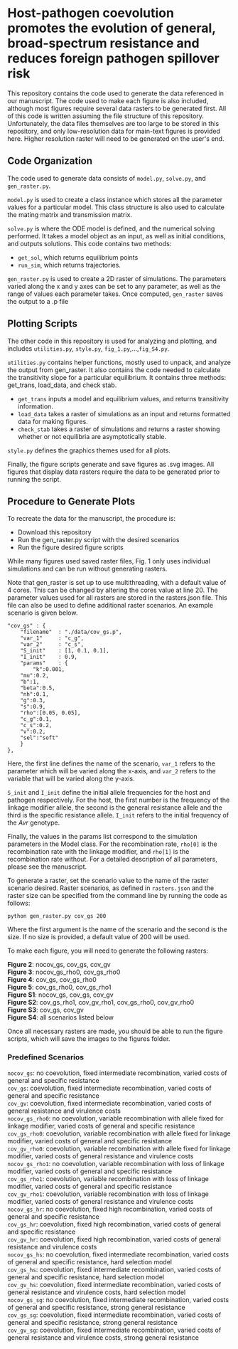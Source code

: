 # Host-pathogen coevolution promotes the evolution of general, broad-spectrum resistance and reduces foreign pathogen spillover risk

This repository contains the code used to generate the data referenced in our manuscript. The code used to make each figure is also included, although most figures require several data rasters to be generated first. All of this code is written assuming the file structure of this repository. Unfortunately, the data files themselves are too large to be stored in this repository, and only low-resolution data for main-text figures is provided here. Higher resolution raster will need to be generated on the user's end.

## Code Organization

The code used to generate data consists of `model.py`, `solve.py`, and `gen_raster.py`.

`model.py` is used to create a class instance which stores all the parameter values for a particular model.
This class structure is also used to calculate the mating matrix and transmission matrix.

`solve.py` is where the ODE model is defined, and the numerical solving performed. It takes a model object as an input, as well as initial conditions, and outputs solutions. This code contains two methods: 

* `get_sol`, which returns equilibrium points
* `run_sim`, which returns trajectories.

`gen_raster.py` is used to create a 2D raster of simulations. The parameters varied along the x and y axes can be set to any parameter, as well as the range of values each parameter takes. Once computed, `gen_raster` saves the output to a .p file

## Plotting Scripts

The other code in this repository is used for analyzing and plotting, and includes `utilities.py`, `style.py`, `fig_1.py`,...,`fig_S4.py`.

`utilities.py` contains helper functions, mostly used to unpack, and analyze the output from gen_raster. It also contains the code needed to calculate the transitivity slope for a particular equilibrium. It contains three methods: get_trans, load_data, and check stab. 

* `get_trans` inputs a model and equilibrium values, and returns transitivity information. 
* `load_data` takes a raster of simulations as an input and returns formatted data for making figures.
* `check_stab` takes a raster of simulations and returns a raster showing whether or not equilibria are asymptotically stable.

`style.py` defines the graphics themes used for all plots.

Finally, the figure scripts generate and save figures as .svg images. All figures that display data rasters require the data to be generated prior to running the script.

## Procedure to Generate Plots

To recreate the data for the manuscript, the procedure is:
* Download this repository
* Run the gen_raster.py script with the desired scenarios
* Run the figure desired figure scripts

While many figures used saved raster files, Fig. 1 only uses individual simulations and can be run without generating rasters. 

Note that gen_raster is set up to use multithreading, with a default value of 4 cores. This can be changed by altering the cores value at line 20. The parameter values used for all rasters are stored in the rasters.json file. This file can also be used to define additional raster scenarios. An example scenario is given below.

```
"cov_gs" : {
    "filename"  : "./data/cov_gs.p",
    "var_1"     : "c_g",
    "var_2"     : "c_s",
    "S_init"    : [1, 0.1, 0.1],
    "I_init"    : 0.9,
    "params"    : {
        "k":0.001,
	"mu":0.2,
	"b":1,
	"beta":0.5,
	"nh":0.1,
	"g":0.3,
	"s":0.9,
	"rho":[0.05, 0.05],
	"c_g":0.1,
	"c_s":0.2,
	"v":0.2,						
	"sel":"soft"
    }
},
```

Here, the first line defines the name of the scenario, `var_1` refers to the parameter which will be varied along the x-axis, and `var_2` refers to the variable that will be varied along the y-axis.

`S_init` and `I_init` define the initial allele frequencies for the host and pathogen respectively. For the host, the first number is the frequency of the linkage modifier allele, the second is the general resistance allele and the third is the specific resistance allele. `I_init` refers to the initial frequency of the *Avr* genotype.

Finally, the values in the params list correspond to the simulation parameters in the Model class. For the recombination rate, `rho[0]` is the recombination rate with the linkage modifier, and `rho[1]` is the recombination rate without. For a detailed description of all parameters, please see the manuscript.

To generate a raster, set the scenario value to the name of the raster scenario desired. Raster scenarios, as defined in `rasters.json` and the raster size can be specified from the command line by running the code as follows:

```
python gen_raster.py cov_gs 200
```

Where the first argument is the name of the scenario and the second is the size. If no size is provided, a default value of 200 will be used.

To make each figure, you will need to generate the following rasters:

**Figure 2**: nocov_gs, cov_gs, cov_gv\
**Figure 3**: nocov_gs_rho0, cov_gs_rho0\
**Figure 4**: cov_gs, cov_gs_rho0\
**Figure 5**: cov_gs_rho0, cov_gs_rho1\
**Figure S1**: nocov_gs, cov_gs, cov_gv\
**Figure S2**: cov_gs_rho1, cov_gv_rho1, cov_gs_rho0, cov_gv_rho0\
**Figure S3**: cov_gs, cov_gv\
**Figure S4**: all scenarios listed below

Once all necessary rasters are made, you should be able to run the figure scripts, which will save the images to the figures folder.

### Predefined Scenarios
`nocov_gs`: no coevolution, fixed intermediate recombination, varied costs of general and specific resistance\
`cov_gs`: coevolution, fixed intermediate recombination, varied costs of general and specific resistance\
`cov_gv`: coevolution, fixed intermediate recombination, varied costs of general resistance and virulence costs\
`nocov_gs_rho0`: no coevolution, variable recombination with allele fixed for linkage modifier, varied costs of general and specific resistance\
`cov_gs_rho0`: coevolution, variable recombination with allele fixed for linkage modifier, varied costs of general and specific resistance\
`cov_gv_rho0`: coevolution, variable recombination with allele fixed for linkage modifier, varied costs of general resistance and virulence costs\
`nocov_gs_rho1`: no coevolution, variable recombination with loss of linkage modifier, varied costs of general and specific resistance\
`cov_gs_rho1`: coevolution, variable recombination with loss of linkage modifier, varied costs of general and specific resistance\
`cov_gv_rho1`: coevolution, variable recombination with loss of linkage modifier, varied costs of general resistance and virulence costs\
`nocov_gs_hr`: no coevolution, fixed high recombination, varied costs of general and specific resistance\
`cov_gs_hr`: coevolution, fixed high recombination, varied costs of general and specific resistance\
`cov_gv_hr`: coevolution, fixed high recombination, varied costs of general resistance and virulence costs\
`nocov_gs_hs`: no coevolution, fixed intermediate recombination, varied costs of general and specific resistance, hard selection model\
`cov_gs_hs`: coevolution, fixed intermediate recombination, varied costs of general and specific resistance, hard selection model\
`cov_gv_hs`: coevolution, fixed intermediate recombination, varied costs of general resistance and virulence costs, hard selection model\
`nocov_gs_sg`: no coevolution, fixed intermediate recombination, varied costs of general and specific resistance, strong general resistance\
`cov_gs_sg`: coevolution, fixed intermediate recombination, varied costs of general and specific resistance, strong general resistance\
`cov_gv_sg`: coevolution, fixed intermediate recombination, varied costs of general resistance and virulence costs, strong general resistance
